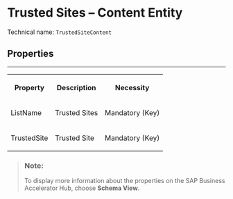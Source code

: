 <!-- loio2fdc7f3327c34c71ae3f960da61d6d38 -->

# Trusted Sites – Content Entity





Technical name: `TrustedSiteContent` 



<a name="loio2fdc7f3327c34c71ae3f960da61d6d38__TrustedSitesContent"/>

## Properties

****


<table>
<tr>
<th valign="top">

Property

</th>
<th valign="top">

Description

</th>
<th valign="top">

Necessity

</th>
</tr>
<tr>
<td valign="top">

ListName

</td>
<td valign="top">

Trusted Sites

</td>
<td valign="top">

Mandatory \(Key\)

</td>
</tr>
<tr>
<td valign="top">

TrustedSite

</td>
<td valign="top">

Trusted Site

</td>
<td valign="top">

Mandatory \(Key\)

</td>
</tr>
</table>

> ### Note:  
> To display more information about the properties on the SAP Business Accelerator Hub, choose **Schema View**.

